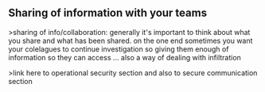 
## Sharing of information with your teams



&gt;sharing of info/collaboration: generally it&#39;s important to think about what you share and what has been shared. on the one end sometimes you want your colelagues to continue investigation so giving them enough of information so they can access ... also a way of dealing with infiltration


&gt;link here to operational security section and also to secure communication section
